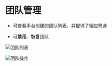 # 团队管理

- 可查看平台创建的团队列表，并提供了相应筛选

- 可**禁用**、**恢复**团队

![团队列表](../../../images/manage_org_01.png)

![团队操作](../../../images/manage_org_02.png)
